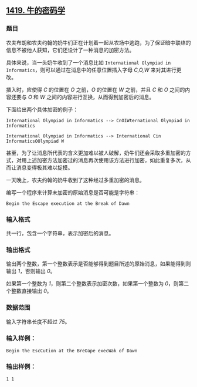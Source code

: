 ## [1419. 牛的密码学](https://www.acwing.com/problem/content/1421/)

### 题目

农夫布朗和农夫约翰的奶牛们正在计划着一起从农场中逃跑，为了保证暗中联络的信息不被他人获知，它们还设计了一种消息的加密方法。

具体来说，当一头奶牛收到了一个消息比如 `International Olympiad in Informatics`，则可以通过在消息中的任意位置插入字母 *C,O,W* 来对其进行更改。

插入时，应使得 *C* 的位置在 *O* 之前，*O* 的位置在 *W* 之前，并且 *C* 和 *O* 之间的内容还要与 *O* 和 *W* 之间的内容进行互换，从而得到加密后的消息。

下面给出两个具体加密的例子：

```
International Olympiad in Informatics --> CnOIWternational Olympiad in Informatics

International Olympiad in Informatics --> International Cin InformaticsOOlympiad W
```

甚至，为了让消息所代表的含义更加难以被人破解，奶牛们还会采取多重加密的方式，对用上述加密方法加密过的消息再次使用该方法进行加密，如此重复多次，从而让消息变得极其难以捉摸。

一天晚上，农夫约翰的奶牛收到了这种经过多重加密的消息。

编写一个程序来计算未加密的原始消息是否可能是字符串：

```
Begin the Escape execution at the Break of Dawn
```

### 输入格式

共一行，包含一个字符串，表示加密后的消息。

### 输出格式

输出两个整数，第一个整数表示是否能够得到题目所述的原始消息，如果能得到则输出 *1*，否则输出 *0*。

如果第一个整数为 *1*，则第二个整数表示加密次数，如果第一个整数为 *0*，则第二个整数直接输出 *0*。

### 数据范围

输入字符串长度不超过 *75*。

### 输入样例：

```
Begin the EscCution at the BreOape execWak of Dawn
```

### 输出样例：

```
1 1
```
